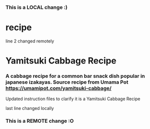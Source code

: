 ### This is a LOCAL change :)
# recipe
line 2 changed remotely

# Yamitsuki Cabbage Recipe
### A cabbage recipe for a common bar snack dish popular in japanese izakayas. Source recipe from Umama Pot https://umamipot.com/yamitsuki-cabbage/

Updated instruction files to clarify it is a Yamitsuki Cabbage Recipe

last line changed locally
### This is a REMOTE change :O